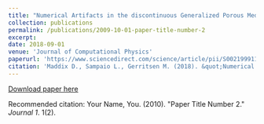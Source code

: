 ```yaml
---
title: "Numerical Artifacts in the discontinuous Generalized Porous Medium Equation: How to avoid spurious temporal oscillations"
collection: publications
permalink: /publications/2009-10-01-paper-title-number-2
excerpt: 
date: 2018-09-01
venue: 'Journal of Computational Physics'
paperurl: 'https://www.sciencedirect.com/science/article/pii/S002199911830278X'
citation: 'Maddix D., Sampaio L., Gerritsen M. (2018). &quot;Numerical Artifacts in the discontinuous Generalized Porous Medium Equation: How to avoid spurious temporal oscillations.&quot; <i>Journal of Computational Physics</i>. 1(2).'
---
```


[Download paper here](http://academicpages.github.io/files/paper2.pdf)

Recommended citation: Your Name, You. (2010). "Paper Title Number 2." <i>Journal 1</i>. 1(2).
